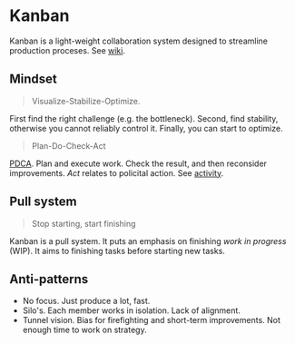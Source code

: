 # Kanban

Kanban is a light-weight collaboration system designed to streamline production proceses. See [wiki](https://en.wikipedia.org/wiki/Kanban).



## Mindset

> Visualize-Stabilize-Optimize. 

First find the right challenge (e.g. the bottleneck). Second, find stability, otherwise you cannot reliably control it. Finally, you can start to optimize.

> Plan-Do-Check-Act

[PDCA](https://en.wikipedia.org/wiki/PDCA). Plan and execute work. Check the result, and then reconsider improvements. *Act* relates to policital action. See [activity](../subjects/activity.md).



## Pull system

> Stop starting, start finishing

Kanban is a pull system. It puts an emphasis on finishing *work in progress* (WIP). It aims to finishing tasks before starting new tasks.



## Anti-patterns

- No focus. Just produce a lot, fast.
- Silo's. Each member works in isolation. Lack of alignment.
- Tunnel vision. Bias for firefighting and short-term improvements. Not enough time to work on strategy.

